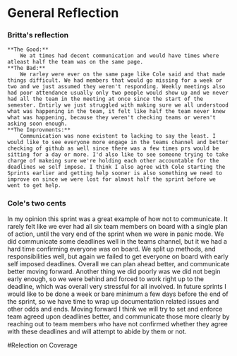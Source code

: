 # General Reflection

### Britta's reflection 
    **The Good:**
        We at times had decent communication and would have times where atleast half the team was on the same page.
    **The Bad:**
        We rarley were ever on the same page like Cole said and that made things difficult. We had members that would go missing for a week or two and we just assumed they weren't responding. Weekly meetings also had poor attendance usually only two people would show up and we never had all the team in the meeting at once since the start of the semester. Entirly we just struggled with making sure we all understood what was happening in the team, it felt like half the team never knew what was happening, because they weren't checking teams or weren't asking soon enough.
    **The Improvments:**
        Communication was none existent to lacking to say the least. I would like to see everyone more engage in the teams channel and better checking of github as well since there was a few times prs would be sitting for a day or more. I'd also like to see someone trying to take charge of makeing sure we're holding each other accountable for the deadlines we self impose. I think I also agree with Cole starting the Sprints earlier and getting help sooner is also something we need to improve on since we were lost for almost half the sprint before we went to get help.

### Cole's two cents
In my opinion this sprint was a great example of how not to communicate. It rarely felt like we ever had all six team members on board with a single plan of action, until the very end of the sprint when we were in panic mode. We did communicate some deadlines well in the teams channel, but it we had a hard time confirming everyone was on board. We split up methods, and responsibilities well, but again we failed to get everyone on board with early self imposed deadlines. Overall we can plan ahead better, and communicate better moving forward. Another thing we did poorly was we did not begin early enough, so we were behind and forced to work right up to the deadline, which was overall very stressful for all involved. In future sprints I would like to be done a week or bare minimum a few days before the end of the sprint, so we have time to wrap up documentation related issues and other odds and ends. Moving forward I think we will try to set and enforce team agreed upon deadlines better, and communicate those more clearly by reaching out to team members who have not confirmed whether they agree with these deadlines and will attempt to abide by them or not.

#Relection on Coverage

